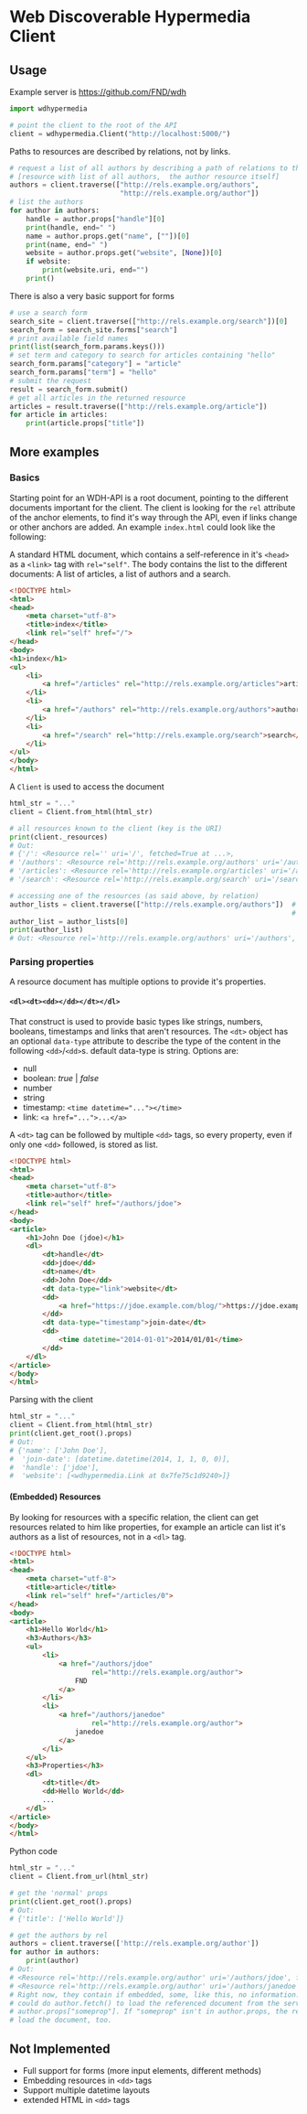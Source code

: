 # Web Discoverable Hypermedia Client
## Usage
Example server is https://github.com/FND/wdh

```python
import wdhypermedia

# point the client to the root of the API
client = wdhypermedia.Client("http://localhost:5000/")
```

Paths to resources are described by relations, not by links.

```python
# request a list of all authors by describing a path of relations to them
# [resource with list of all authors,  the author resource itself]
authors = client.traverse(["http://rels.example.org/authors",
                           "http://rels.example.org/author"])
# list the authors
for author in authors:
    handle = author.props["handle"][0]
    print(handle, end=" ")
    name = author.props.get("name", [""])[0]
    print(name, end=" ")
    website = author.props.get("website", [None])[0]
    if website:
        print(website.uri, end="")
    print()
```

There is also a very basic support for forms

```python
# use a search form
search_site = client.traverse(["http://rels.example.org/search"])[0]
search_form = search_site.forms["search"]
# print available field names
print(list(search_form.params.keys()))
# set term and category to search for articles containing "hello"
search_form.params["category"] = "article"
search_form.params["term"] = "hello"
# submit the request
result = search_form.submit()
# get all articles in the returned resource
articles = result.traverse(["http://rels.example.org/article"])
for article in articles:
    print(article.props["title"])
```


## More examples

### Basics

Starting point for an WDH-API is a root document, pointing to the different documents important for the client.
The client is looking for the `rel` attribute of the anchor elements, to find it's way through the API, even if
links change or other anchors are added. An example `index.html` could look like the following:

A standard HTML document, which contains a self-reference in it's `<head>` as a `<link>` tag with `rel="self"`.
The body contains the list to the different documents: A list of articles, a list of authors and a search.

```html
<!DOCTYPE html>
<html>
<head>
    <meta charset="utf-8">
    <title>index</title>
    <link rel="self" href="/">
</head>
<body>
<h1>index</h1>
<ul>
    <li>
        <a href="/articles" rel="http://rels.example.org/articles">articles</a>
    </li>
    <li>
        <a href="/authors" rel="http://rels.example.org/authors">authors</a>
    </li>
    <li>
        <a href="/search" rel="http://rels.example.org/search">search</a>
    </li>
</ul>
</body>
</html>
```

A `Client` is used to access the document

```python
html_str = "..."
client = Client.from_html(html_str)

# all resources known to the client (key is the URI)
print(client._resources)
# Out:
# {'/': <Resource rel='' uri='/', fetched=True at ...>,
# '/authors': <Resource rel='http://rels.example.org/authors' uri='/authors', fetched=False at ...>,
# '/articles': <Resource rel='http://rels.example.org/articles' uri='/articles', fetched=False at ...>,
# '/search': <Resource rel='http://rels.example.org/search' uri='/search', fetched=False at ...>}

# accessing one of the resources (as said above, by relation)
author_lists = client.traverse(["http://rels.example.org/authors"])  # returns a list of resources
                                                                     # with rel=~
author_list = author_lists[0]
print(author_list)
# Out: <Resource rel='http://rels.example.org/authors' uri='/authors', fetched=False>
```

### Parsing properties

A resource document has multiple options to provide it's properties.

#### `<dl><dt><dd></dd></dt></dl>`
That construct is used to provide basic types like strings, numbers, booleans, timestamps
and links that aren't resources. The `<dt>` object has an optional `data-type` attribute to describe the type of the
content in the following `<dd>`/`<dd>`s. default data-type is string. Options are:

* null
* boolean: *true* | *false*
* number
* string
* timestamp: `<time datetime="..."></time>`
* link: `<a href="...">...</a>`

A `<dt>` tag can be followed by multiple `<dd>` tags, so every property, even if only one `<dd>` followed, is stored as
list.

```html
<!DOCTYPE html>
<html>
<head>
    <meta charset="utf-8">
    <title>author</title>
    <link rel="self" href="/authors/jdoe">
</head>
<body>
<article>
    <h1>John Doe (jdoe)</h1>
    <dl>
        <dt>handle</dt>
        <dd>jdoe</dd>
        <dt>name</dt>
        <dd>John Doe</dd>
        <dt data-type="link">website</dt>
        <dd>
            <a href="https://jdoe.example.com/blog/">https://jdoe.example.com/blog/</a>
        </dd>
        <dt data-type="timestamp">join-date</dt>
        <dd>
            <time datetime="2014-01-01">2014/01/01</time>
        </dd>
    </dl>
</article>
</body>
</html>
```

Parsing with the client

```python
html_str = "..."
client = Client.from_html(html_str)
print(client.get_root().props)
# Out:
# {'name': ['John Doe'],
#  'join-date': [datetime.datetime(2014, 1, 1, 0, 0)],
#  'handle': ['jdoe'],
#  'website': [<wdhypermedia.Link at 0x7fe75c1d9240>]}
```

#### (Embedded) Resources
By looking for resources with a specific relation, the client can get resources related to him like
properties, for example an article can list it's authors as a list of resources, not in a `<dl>` tag.

```html
<!DOCTYPE html>
<html>
<head>
    <meta charset="utf-8">
    <title>article</title>
    <link rel="self" href="/articles/0">
</head>
<body>
<article>
    <h1>Hello World</h1>
    <h3>Authors</h3>
    <ul>
        <li>
            <a href="/authors/jdoe"
                    rel="http://rels.example.org/author">
                FND
            </a>
        </li>
        <li>
            <a href="/authors/janedoe"
                    rel="http://rels.example.org/author">
                janedoe
            </a>
        </li>
    </ul>
    <h3>Properties</h3>
    <dl>
        <dt>title</dt>
        <dd>Hello World</dd>
        ...
    </dl>
</article>
</body>
</html>
```

Python code

```python
html_str = "..."
client = Client.from_url(html_str)

# get the 'normal' props
print(client.get_root().props)
# Out:
# {'title': ['Hello World']}

# get the authors by rel
authors = client.traverse(['http://rels.example.org/author'])
for author in authors:
    print(author)
# Out:
# <Resource rel='http://rels.example.org/author' uri='/authors/jdoe', fetched=False>
# <Resource rel='http://rels.example.org/author' uri='/authors/janedoe', fetched=False>
# Right now, they contain if embedded, some, like this, no information. To change this, you
# could do author.fetch() to load the referenced document from the server or just try
# author.props["someprop"]. If "someprop" isn't in author.props, the resource will (if it hasn't done so yet)
# load the document, too.
```


## Not Implemented

* Full support for forms (more input elements, different methods)
* Embedding resources in `<dd>` tags
* Support multiple datetime layouts
* extended HTML in `<dd>` tags

